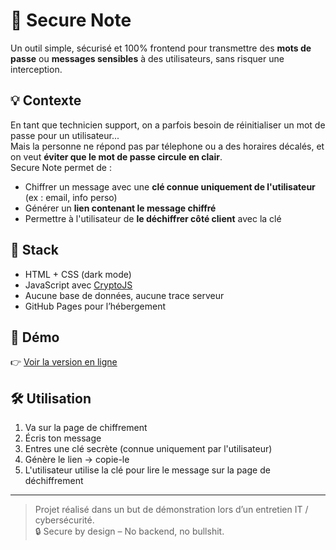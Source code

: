 # 🔐 Secure Note

Un outil simple, sécurisé et 100% frontend pour transmettre des **mots de passe** ou **messages sensibles** à des utilisateurs, sans risquer une interception.

## 💡 Contexte

En tant que technicien support, on a parfois besoin de réinitialiser un mot de passe pour un utilisateur...  
Mais la personne ne répond pas par télephone ou a des horaires décalés, et on veut **éviter que le mot de passe circule en clair**.  
Secure Note permet de :

- Chiffrer un message avec une **clé connue uniquement de l'utilisateur** (ex : email, info perso)
- Générer un **lien contenant le message chiffré**
- Permettre à l'utilisateur de **le déchiffrer côté client** avec la clé

## 🔧 Stack
- HTML + CSS (dark mode)
- JavaScript avec [CryptoJS](https://github.com/brix/crypto-js)
- Aucune base de données, aucune trace serveur
- GitHub Pages pour l’hébergement

## 🚀 Démo
👉 [Voir la version en ligne](https://tamstile.github.io/)

## 🛠️ Utilisation

1. Va sur la page de chiffrement
2. Écris ton message
3. Entres une clé secrète (connue uniquement par l'utilisateur)
4. Génère le lien → copie-le
5. L'utilisateur utilise la clé pour lire le message sur la page de déchiffrement

---

> Projet réalisé dans un but de démonstration lors d’un entretien IT / cybersécurité.  
> 🔒 Secure by design – No backend, no bullshit.
